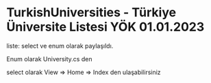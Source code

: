 # TurkishUniversities - Türkiye Üniversite Listesi YÖK 01.01.2023

liste: select ve enum olarak paylaşıldı.

Enum olarak University.cs den 

select olarak View => Home => Index den ulaşabilirsiniz 
